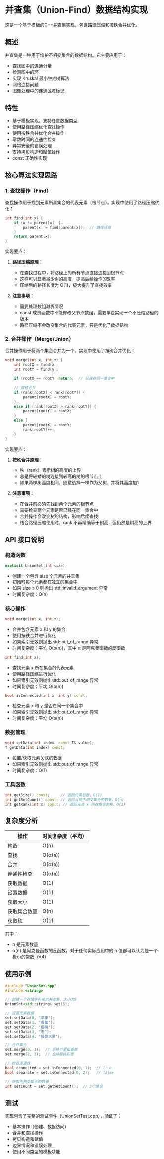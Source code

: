 # 并查集（Union-Find）数据结构实现

这是一个基于模板的C++并查集实现，包含路径压缩和按秩合并优化。

## 概述

并查集是一种用于维护不相交集合的数据结构。它主要应用于：
- 查找图中的连通分量
- 检测图中的环
- 实现 Kruskal 最小生成树算法
- 网络连接问题
- 图像处理中的连通区域标记

## 特性

- 基于模板实现，支持任意数据类型
- 使用路径压缩优化查找操作
- 使用按秩合并优化合并操作
- 常数时间的连通性检查
- 异常安全的错误处理
- 支持拷贝构造和赋值操作
- const 正确性实现

## 核心算法实现思路

### 1. 查找操作（Find）

查找操作用于找到元素所属集合的代表元素（根节点）。实现中使用了路径压缩优化：

```cpp
int find(int x) {
    if (x != parent[x]) {
        parent[x] = find(parent[x]);  // 路径压缩
    }
    return parent[x];
}
```

实现要点：
1. **路径压缩原理**：
   - 在查找过程中，将路径上的所有节点直接连接到根节点
   - 这样可以显著减少树的高度，提高后续操作的效率
   - 压缩后的路径长度为 O(1)，极大提升了查找效率

2. **注意事项**：
   - 需要处理数组越界情况
   - const 成员函数中不能修改父节点数组，需要单独实现一个不压缩路径的版本
   - 路径压缩不会改变集合的代表元素，只是优化了数据结构

### 2. 合并操作（Merge/Union）

合并操作用于将两个集合合并为一个。实现中使用了按秩合并优化：

```cpp
void merge(int x, int y) {
    int rootX = find(x);
    int rootY = find(y);
    
    if (rootX == rootY) return;  // 已经在同一集合中
    
    // 按秩合并
    if (rank[rootX] < rank[rootY]) {
        parent[rootX] = rootY;
    }
    else if (rank[rootX] > rank[rootY]) {
        parent[rootY] = rootX;
    }
    else {
        parent[rootX] = rootY;
        rank[rootY]++;
    }
}
```

实现要点：
1. **按秩合并原理**：
   - 秩（rank）表示树的高度的上界
   - 总是将较矮的树连接到较高的树的根节点上
   - 如果两棵树高度相同，随意选择一棵作为父树，并将其高度加1

2. **注意事项**：
   - 在合并前必须先找到两个元素的根节点
   - 需要检查两个元素是否已经在同一集合中
   - 合并操作会改变树的结构，影响后续查找
   - 结合路径压缩使用时，rank 不再精确等于树高，但仍然是树高的上界

## API 接口说明

### 构造函数

```cpp
explicit UnionSet(int size);
```
- 创建一个包含 size 个元素的并查集
- 初始时每个元素都在独立的集合中
- 如果 size ≤ 0 则抛出 std::invalid_argument 异常
- 时间复杂度：O(n)

### 核心操作

```cpp
void merge(int x, int y);
```
- 合并包含元素 x 和 y 的集合
- 使用按秩合并进行优化
- 如果索引无效则抛出 std::out_of_range 异常
- 时间复杂度：平均 O(α(n))，其中 α 是阿克曼函数的反函数

```cpp
int find(int x);
```
- 查找元素 x 所在集合的代表元素
- 使用路径压缩进行优化
- 如果索引无效则抛出 std::out_of_range 异常
- 时间复杂度：平均 O(α(n))

```cpp
bool isConnected(int x, int y) const;
```
- 检查元素 x 和 y 是否在同一个集合中
- 如果索引无效则抛出 std::out_of_range 异常
- 时间复杂度：平均 O(α(n))

### 数据管理

```cpp
void setData(int index, const T& value);
T getData(int index) const;
```
- 设置/获取元素关联的数据
- 如果索引无效则抛出 std::out_of_range 异常
- 时间复杂度：O(1)

### 工具函数

```cpp
int getSize() const;     // 返回元素总数，O(1)
int getSetCount() const; // 返回当前不相交集合的数量，O(n)
int getRank(int x) const; // 返回元素 x 所在集合的秩，O(1)
```

## 复杂度分析

| 操作        | 时间复杂度（平均） |
|------------|-----------------|
| 构造       | O(n)           |
| 查找       | O(α(n))        |
| 合并       | O(α(n))        |
| 连通性检查  | O(α(n))        |
| 获取数据    | O(1)           |
| 设置数据    | O(1)           |
| 获取大小    | O(1)           |
| 获取集合数量 | O(n)           |
| 获取秩      | O(1)           |

其中：
- n 是元素数量
- α(n) 是阿克曼函数的反函数，对于任何实际应用中的 n 值都可以认为是一个极小的常数（≤4）

## 使用示例

```cpp
#include "UnionSet.hpp"
#include <string>

// 创建一个存储字符串的并查集，大小为5
UnionSet<std::string> set(5);

// 设置元素数据
set.setData(0, "苹果");
set.setData(1, "香蕉");
set.setData(2, "樱桃");
set.setData(3, "枣");
set.setData(4, "接骨木果");

// 合并集合
set.merge(0, 1);  // 合并苹果和香蕉
set.merge(2, 3);  // 合并樱桃和枣

// 检查连通性
bool connected = set.isConnected(0, 1);  // true
bool separate = set.isConnected(0, 2);   // false

// 获取不相交集合的数量
int setCount = set.getSetCount();  // 3个集合
```

## 测试

实现包含了完整的测试套件（UnionSetTest.cpp），验证了：
- 基本操作（创建、数据访问）
- 合并和查找操作
- 拷贝构造和赋值
- 边界情况和错误处理
- 使用不同类型的模板功能
